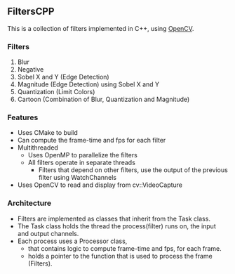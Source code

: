 ## FiltersCPP

This is a collection of filters implemented in C++, using [OpenCV](https://opencv.org/).

### Filters
1. Blur
2. Negative
3. Sobel X and Y (Edge Detection)
4. Magnitude (Edge Detection) using Sobel X and Y
5. Quantization (Limit Colors)
6. Cartoon (Combination of Blur, Quantization and Magnitude)

### Features
- Uses CMake to build
- Can compute the frame-time and fps for each filter
- Multithreaded
  - Uses OpenMP to parallelize the filters
  - All filters operate in separate threads
    - Filters that depend on other filters, use the output of the previous filter using WatchChannels 
- Uses OpenCV to read and display from cv::VideoCapture

### Architecture
- Filters are implemented as classes that inherit from the Task class. 
- The Task class holds the thread the process(filter) runs on, the input and output channels.
- Each process uses a Processor class, 
  - that contains logic to compute frame-time and fps, for each frame.
  - holds a pointer to the function that is used to process the frame (Filters).

